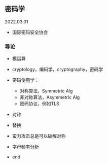 ## 密码学  

2022.03.01  
- 国际密码安全协会  

### 导论  

- 模运算  
- cryptology，编码学，cryptography，密码学  
- 密码使用学：
    - 对称算法，Symmetric Alg  
    - 非对称算法，Asymmetric Alg  
    - 密码协议，例如TLS  
- 对称  
- 替换  
- 蛮力攻击总是可以破解对称  
- 字母频率分析  

- end

